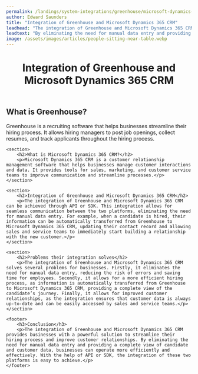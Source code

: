 ```yaml
---
permalink: /landings/system-integrations/greenhouse/microsoft-dynamics-365-crm
author: Edward Saunders
title: "Integration of Greenhouse and Microsoft Dynamics 365 CRM"
leadhead: "The integration of Greenhouse and Microsoft Dynamics 365 CRM provides businesses with a powerful solution to streamline their hiring process and improve customer relationships"
leadtext: "By eliminating the need for manual data entry and providing a complete view of candidate and customer data, businesses can operate more efficiently and effectively. With the help of API or SDK, the integration of these two platforms is easy to achieve."
image: /assets/images/articles/people-sitting-near-table.webp
---
```

<div class="arttext">	<header>
		<h1>Integration of Greenhouse and Microsoft Dynamics 365 CRM</h1>
	</header>
	<section>
		<h2>What is Greenhouse?</h2>
		<p>Greenhouse is a recruiting software that helps businesses streamline their hiring process. It allows hiring managers to post job openings, collect resumes, and track applicants throughout the hiring process.</p>
	</section>

	<section>
		<h2>What is Microsoft Dynamics 365 CRM?</h2>
		<p>Microsoft Dynamics 365 CRM is a customer relationship management software that helps businesses manage customer interactions and data. It provides tools for sales, marketing, and customer service teams to improve communication and streamline processes.</p>
	</section>

	<section>
		<h2>Integration of Greenhouse and Microsoft Dynamics 365 CRM</h2>
		<p>The integration of Greenhouse and Microsoft Dynamics 365 CRM can be achieved through API or SDK. This integration allows for seamless communication between the two platforms, eliminating the need for manual data entry. For example, when a candidate is hired, their information can be automatically transferred from Greenhouse to Microsoft Dynamics 365 CRM, updating their contact record and allowing sales and service teams to immediately start building a relationship with the new customer.</p>
	</section>

	<section>
		<h2>Problems their integration solves</h2>
		<p>The integration of Greenhouse and Microsoft Dynamics 365 CRM solves several problems for businesses. Firstly, it eliminates the need for manual data entry, reducing the risk of errors and saving time for employees. Secondly, it allows for a more efficient hiring process, as information is automatically transferred from Greenhouse to Microsoft Dynamics 365 CRM, providing a complete view of the candidate’s journey. Finally, it allows for improved customer relationships, as the integration ensures that customer data is always up-to-date and can be easily accessed by sales and service teams.</p>
	</section>

	<footer>
		<h3>Conclusion</h3>
		<p>The integration of Greenhouse and Microsoft Dynamics 365 CRM provides businesses with a powerful solution to streamline their hiring process and improve customer relationships. By eliminating the need for manual data entry and providing a complete view of candidate and customer data, businesses can operate more efficiently and effectively. With the help of API or SDK, the integration of these two platforms is easy to achieve.</p>
	</footer>
</div>